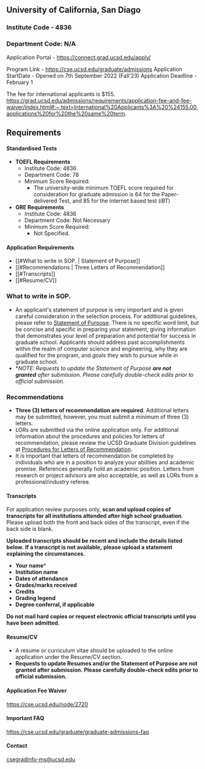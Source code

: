 ## University of California, San Diago

### Institute Code - 4836
### Department Code: N/A

Application Portal - https://connect.grad.ucsd.edu/apply/

Program Link - https://cse.ucsd.edu/graduate/admissions
Application StartDate - Opened on 7th September 2022 (Fall'23)
Application Deadline - February 1

The fee for international applicants is $155.
https://grad.ucsd.edu/admissions/requirements/application-fee-and-fee-waiver/index.html#:~:text=International%20Applicants%3A%20%24155.00,applications%20for%20the%20same%20term.

## Requirements

#### Standardised Tests

- **TOEFL Requirements**
	- Institute Code: 4836
	- Department Code: 78
	- Minimum Score Required:
	    - The university-wide minimum TOEFL score required for consideration for graduate admission is 64 for the Paper-delivered Test, and 85 for the internet based test (iBT)
- **GRE Requirements**
	- Institute Code: 4836
	- Department Code: Not Necessary
	- Minimum Score Required:
		- Not Specified.



#### Application Requirements
- [[#What to write in SOP. | Statement of Purpose]]
- [[#Recommendations | Three Letters of Recommendation]]
- [[#Transcripts]]
- [[#Resume/CV]]



### What to write in SOP.

- An applicant's statement of purpose is very important and is given careful consideration in the selection process. For additional guidelines, please refer to [Statement of Purpose](http://grad.ucsd.edu/admissions/requirements/statement-of-purpose.html). There is no specific word limit, but be concise and specific in preparing your statement, giving information that demonstrates your level of preparation and potential for success in graduate school. Applicants should address past accomplishments within the realm of computer science and engineering, why they are qualified for the program, and goals they wish to pursue while in graduate school.
- **NOTE: Requests to update the Statement of Purpose ***are not granted** after submission. Please carefully double-check edits prior to official submission.**


### Recommendations

- **Three (3) letters of recommendation are required**. Additional letters may be submitted, however, you must submit a minimum of three (3) letters.
- LORs are submitted via the online application only. For additional information about the procedures and policies for letters of recommendation, please review the UCSD Graduate Division guidelines at [Procedures for Letters of Recommendation](https://grad.ucsd.edu/admissions/admission-faq/faq-letters-of-recommendation.html).
- It is important that letters of recommendation be completed by individuals who are in a position to analyze your abilities and academic promise. References generally hold an academic position. Letters from research or project advisors are also acceptable, as well as LORs from a professional/industry referee.


#### Transcripts
For application review purposes only, **scan and upload copies of transcripts for all institutions attended after high school graduation**. Please upload both the front and back sides of the transcript, even if the back side is blank. 

**Uploaded transcripts should be recent and include the details listed below.** ******************If a transcript is not available,****************** **please upload a statement explaining the circumstances.**

- **Your name***
- **Institution name**
- **Dates of attendance**
- **Grades/marks received**
- **Credits**
- **Grading legend**
- **Degree conferral, if applicable**

**Do not mail hard copies or request electronic official transcripts until you have been admitted.**

#### Resume/CV
- A resume or curriculum vitae should be uploaded to the online application under the Resume/CV section.
- **Requests to update Resumes and/or the Statement of Purpose are not granted after submission. Please carefully double-check edits prior to official submission.**



#### Application Fee Waiver

https://cse.ucsd.edu/node/2720

#### Important FAQ
https://cse.ucsd.edu/graduate/graduate-admissions-faq

#### Contact
csegradinfo-ms@ucsd.edu
